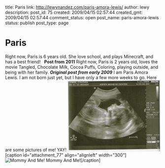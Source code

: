 title: Paris
link: http://lewynandez.com/paris-amora-lewis/
author: lewy
description: 
post_id: 75
created: 2009/04/15 02:57:44
created_gmt: 2009/04/15 02:57:44
comment_status: open
post_name: paris-amora-lewis
status: publish
post_type: page

# Paris

Right now, Paris is 6 years old. She love school, and plays Minecraft, and has a best friend!   **Post from 2011** Right now, Paris is 2 years old, loves the movie Tangled, Chocolate Milk, Cocoa Puffs, Coloring, playing outside, and being with her family. _**Original post from early 2009**_ I am Paris Amora Lewis. I am not born just yet, but I have only a few more weeks to go. Here are some pictures of me! YAY! ![scan00011](/wp-content/uploads/2009/01/scan00011-300x231.jpg) [caption id="attachment_77" align="alignleft" width="300"]![Mommy And Me!](http://lewynandez.com/wp-content/uploads/2009/04/dsc_0159-300x200.jpg) Mommy And Me![/caption]
